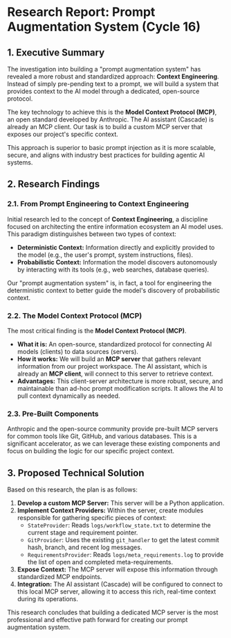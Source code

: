 # Research Report: Prompt Augmentation System (Cycle 16)

## 1. Executive Summary

The investigation into building a "prompt augmentation system" has revealed a more robust and standardized approach: **Context Engineering**. Instead of simply pre-pending text to a prompt, we will build a system that provides context to the AI model through a dedicated, open-source protocol. 

The key technology to achieve this is the **Model Context Protocol (MCP)**, an open standard developed by Anthropic. The AI assistant (Cascade) is already an MCP client. Our task is to build a custom MCP server that exposes our project's specific context.

This approach is superior to basic prompt injection as it is more scalable, secure, and aligns with industry best practices for building agentic AI systems.

## 2. Research Findings

### 2.1. From Prompt Engineering to Context Engineering

Initial research led to the concept of **Context Engineering**, a discipline focused on architecting the entire information ecosystem an AI model uses. This paradigm distinguishes between two types of context:

*   **Deterministic Context:** Information directly and explicitly provided to the model (e.g., the user's prompt, system instructions, files).
*   **Probabilistic Context:** Information the model discovers autonomously by interacting with its tools (e.g., web searches, database queries).

Our "prompt augmentation system" is, in fact, a tool for engineering the deterministic context to better guide the model's discovery of probabilistic context.

### 2.2. The Model Context Protocol (MCP)

The most critical finding is the **Model Context Protocol (MCP)**. 

*   **What it is:** An open-source, standardized protocol for connecting AI models (clients) to data sources (servers).
*   **How it works:** We will build an **MCP server** that gathers relevant information from our project workspace. The AI assistant, which is already an **MCP client**, will connect to this server to retrieve context.
*   **Advantages:** This client-server architecture is more robust, secure, and maintainable than ad-hoc prompt modification scripts. It allows the AI to pull context dynamically as needed.

### 2.3. Pre-Built Components

Anthropic and the open-source community provide pre-built MCP servers for common tools like Git, GitHub, and various databases. This is a significant accelerator, as we can leverage these existing components and focus on building the logic for our specific project context.

## 3. Proposed Technical Solution

Based on this research, the plan is as follows:

1.  **Develop a custom MCP Server:** This server will be a Python application.
2.  **Implement Context Providers:** Within the server, create modules responsible for gathering specific pieces of context:
    *   `StateProvider`: Reads `logs/workflow_state.txt` to determine the current stage and requirement pointer.
    *   `GitProvider`: Uses the existing `git_handler` to get the latest commit hash, branch, and recent log messages.
    *   `RequirementsProvider`: Reads `logs/meta_requirements.log` to provide the list of open and completed meta-requirements.
3.  **Expose Context:** The MCP server will expose this information through standardized MCP endpoints.
4.  **Integration:** The AI assistant (Cascade) will be configured to connect to this local MCP server, allowing it to access this rich, real-time context during its operations.

This research concludes that building a dedicated MCP server is the most professional and effective path forward for creating our prompt augmentation system.
